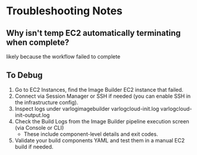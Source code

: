 # Troubleshooting Notes

## Why isn't temp EC2 automatically terminating when complete?

likely because the workflow failed to complete

## To Debug

1. Go to EC2  Instances, find the Image Builder EC2 instance that failed.
2. Connect via Session Manager or SSH if needed (you can enable SSH in the infrastructure config).
3. Inspect logs under
    varlogimagebuilder
    varlogcloud-init.log
    varlogcloud-init-output.log
4. Check the Build Logs from the Image Builder pipeline execution screen (via Console or CLI)
    - These include component-level details and exit codes.
5. Validate your build components YAML and test them in a manual EC2 build if needed.